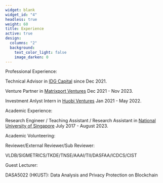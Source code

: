 ```yaml
---
widget: blank
widget_id: "4"
headless: true
weight: 60
title: Experience
active: true
design:
  columns: "2"
  background:
    text_color_light: false
    image_darken: 0
---
```

Professional Experience: 

  Technical Advisor in [IDG Capital](https://en.idgcapital.com/) since Dec 2021.
  
  Venture Partner in [Matrixport Ventures](https://www.matrixport.com/) Dec 2021 - Nov 2023. 
  
  Investment Anlyst Intern in [Huobi Ventures](https://www.huobi.com/en-us/capital/) Jan 2021 - May 2022. 

Academic Experience:

Research Engineer / Teaching Assistant / Research Assistant in 
[National University of Singapore](https://www.nus.edu.sg/) July 2017 - August 2023. 

Academic Volunteering:

  Reviewer/External Reviewer/Sub Reviewer:
  
  VLDB/SIGMETRICS/TKDE/TNSE/AAAI/TII/DASFAA/ICDCS/CIST

  Guest Lecturer:

  DASA5022 (HKUST): Data Analysis and Privacy Protection on Blockchain
